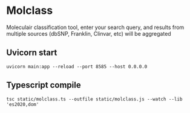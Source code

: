 # Molclass

Moleculair classification tool, enter your search query, and results from multiple sources (dbSNP, Franklin, Clinvar, etc) will be aggregated

## Uvicorn start

`uvicorn main:app --reload --port 8585 --host 0.0.0.0`

## Typescript compile

`tsc static/molclass.ts --outfile static/molclass.js --watch --lib 'es2020,dom'`